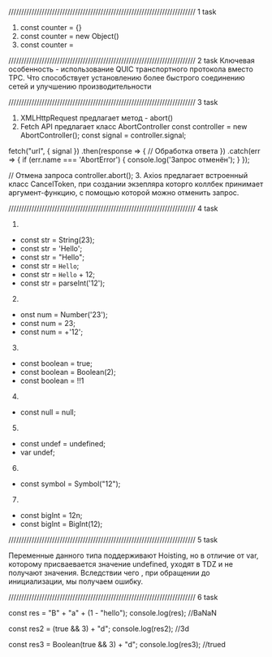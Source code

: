 /////////////////////////////////////////////////////////////////////////
1 task 
1. const counter = {}
2. const counter = new Object()
3. const counter = 





/////////////////////////////////////////////////////////////////////////
2 task
Ключевая особенность - использование QUIC транспортного протокола вместо TPC.
Что способствует установлению более быстрого соединению сетей и улучшению производительности



/////////////////////////////////////////////////////////////////////////
3 task 
1. XMLHttpRequest предлагает метод - abort()
2. Fetch API предлагает класс AbortController
const controller = new AbortController();
const signal = controller.signal;

fetch("url", { signal })
  .then(response => {
    // Обработка ответа
  })
  .catch(err => {
    if (err.name === 'AbortError') {
      console.log('Запрос отменён');
    }
  });

// Отмена запроса
controller.abort();
3. Axios предлагает встроенный класс CancelToken, 
при создании экзепляра которго коллбек принимает аргумент-функцию,
с помощью которой можно отменить запрос.


/////////////////////////////////////////////////////////////////////////
4 task

1. 
- const str = String(23);
- const str = 'Hello';
- const str = "Hello";
- const str = `Hello`;
- const str = `Hello` + 12;
- const str = parseInt('12');

2.
- onst num = Number('23');
- const num = 23;
- const num = +'12';
3.
- const boolean = true;
- const boolean = Boolean(2);
- const boolean = !!1
4.
- const null = null;
5.
- const undef = undefined;
- var undef;
6. 
- const symbol = Symbol("12");
7. 
- const bigInt = 12n;
- const bigInt = BigInt(12);



/////////////////////////////////////////////////////////////////////////
5 task

Переменные данного типа поддерживают Hoisting, но в отличие от var, 
которому присваевается значение undefined, уходят в TDZ и не получают значения.
Вследствии чего , при обращении до инициализации, мы получаем ошибку.



/////////////////////////////////////////////////////////////////////////
6 task

const res = "B" + "a" + (1 - "hello");
console.log(res); //BaNaN

const res2 = (true && 3) + "d";
console.log(res2); //3d

const res3 = Boolean(true && 3) + "d";
console.log(res3); //trued